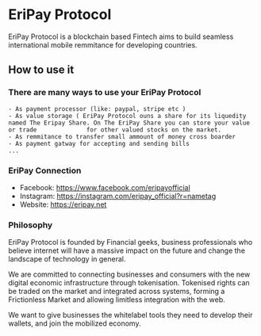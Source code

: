 # EriPay Protocol
EriPay Protocol is a blockchain based Fintech aims to build seamless international mobile remmitance for developing countries. 
## How to use it
### There are many ways to use your EriPay Protocol
    - As payment processor (like: paypal, stripe etc )
    - As value storage ( EriPay Protocol ouns a share for its liquedity named The Eripay Share. On The EriPay Share you can store your value or trade              for other valued stocks on the market.
    - As remmitance to transfer small ammount of money cross boarder
    - As payment gatway for accepting and sending bills 
    ...
### EriPay Connection
   - Facebook:   https://www.facebook.com/eripayofficial
   - Instagram:  https://instagram.com/eripay_official?r=nametag
   - Website:    https://eripay.net

### Philosophy

EriPay Protocol is founded by Financial geeks, business professionals who believe internet  will have a massive impact on the future and change the landscape of technology in general.

We are committed to connecting businesses and consumers with the new digital economic infrastructure through tokenisation. Tokenised rights can be traded on the market and integrated across systems, forming a Frictionless Market and allowing limitless integration with the web.

We want to give businesses the whitelabel tools they need to develop their  wallets, and join the mobilized economy.

